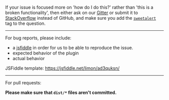 If your issue is focused more on 'how do I do this?' rather than 'this is a broken functionality', then either ask on our [Gitter](https://gitter.im/sweetalert2) or submit it to [StackOverflow](https://stackoverflow.com/questions/ask) instead of GitHub, and make sure you add the [`sweetalert`](https://stackoverflow.com/questions/tagged/sweetalert) tag to the question.

---

For bug reports, please include:
 
- a [jsfiddle](https://jsfiddle.net/) in order for us to be able to reproduce the issue.
- expected behavior of the plugin
- actual behavior

JSFiddle template: https://jsfiddle.net/limon/ad3quksn/

---

For pull requests:

**Please make sure that `dist/*` files aren't committed.**
